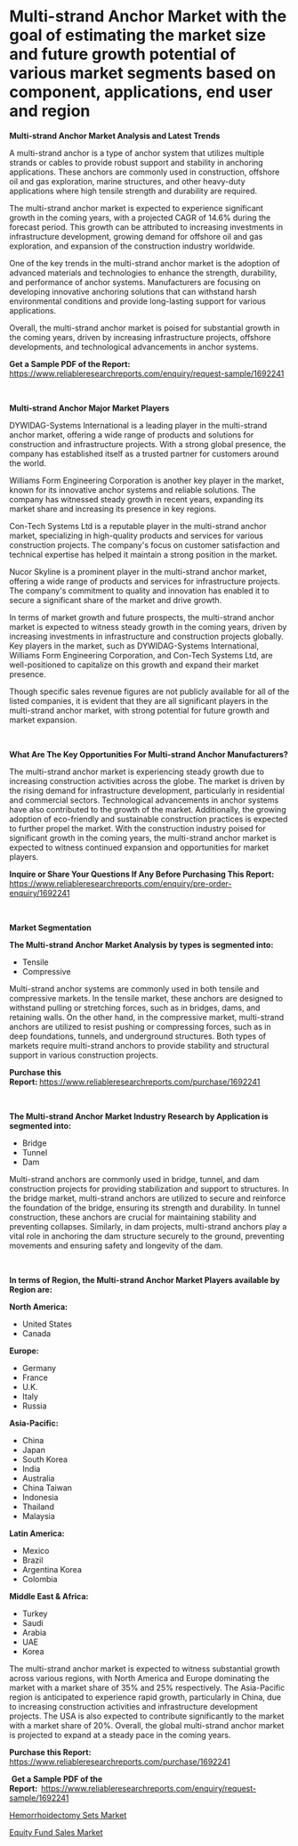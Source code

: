 <p><h1>Multi-strand Anchor Market with the goal of estimating the market size and future growth potential of various market segments based on component, applications, end user and region</h1></p><p><strong>Multi-strand Anchor Market Analysis and Latest Trends</strong></p>
<p><p>A multi-strand anchor is a type of anchor system that utilizes multiple strands or cables to provide robust support and stability in anchoring applications. These anchors are commonly used in construction, offshore oil and gas exploration, marine structures, and other heavy-duty applications where high tensile strength and durability are required.</p><p>The multi-strand anchor market is expected to experience significant growth in the coming years, with a projected CAGR of 14.6% during the forecast period. This growth can be attributed to increasing investments in infrastructure development, growing demand for offshore oil and gas exploration, and expansion of the construction industry worldwide.</p><p>One of the key trends in the multi-strand anchor market is the adoption of advanced materials and technologies to enhance the strength, durability, and performance of anchor systems. Manufacturers are focusing on developing innovative anchoring solutions that can withstand harsh environmental conditions and provide long-lasting support for various applications.</p><p>Overall, the multi-strand anchor market is poised for substantial growth in the coming years, driven by increasing infrastructure projects, offshore developments, and technological advancements in anchor systems.</p></p>
<p><strong>Get a Sample PDF of the Report:&nbsp;</strong> <a href="https://www.reliableresearchreports.com/enquiry/request-sample/1692241">https://www.reliableresearchreports.com/enquiry/request-sample/1692241</a></p>
<p>&nbsp;</p>
<p><strong>Multi-strand Anchor Major Market Players</strong></p>
<p><p>DYWIDAG-Systems International is a leading player in the multi-strand anchor market, offering a wide range of products and solutions for construction and infrastructure projects. With a strong global presence, the company has established itself as a trusted partner for customers around the world.</p><p>Williams Form Engineering Corporation is another key player in the market, known for its innovative anchor systems and reliable solutions. The company has witnessed steady growth in recent years, expanding its market share and increasing its presence in key regions.</p><p>Con-Tech Systems Ltd is a reputable player in the multi-strand anchor market, specializing in high-quality products and services for various construction projects. The company's focus on customer satisfaction and technical expertise has helped it maintain a strong position in the market.</p><p>Nucor Skyline is a prominent player in the multi-strand anchor market, offering a wide range of products and services for infrastructure projects. The company's commitment to quality and innovation has enabled it to secure a significant share of the market and drive growth.</p><p>In terms of market growth and future prospects, the multi-strand anchor market is expected to witness steady growth in the coming years, driven by increasing investments in infrastructure and construction projects globally. Key players in the market, such as DYWIDAG-Systems International, Williams Form Engineering Corporation, and Con-Tech Systems Ltd, are well-positioned to capitalize on this growth and expand their market presence.</p><p>Though specific sales revenue figures are not publicly available for all of the listed companies, it is evident that they are all significant players in the multi-strand anchor market, with strong potential for future growth and market expansion.</p></p>
<p>&nbsp;</p>
<p><strong>What Are The Key Opportunities For Multi-strand Anchor Manufacturers?</strong></p>
<p><p>The multi-strand anchor market is experiencing steady growth due to increasing construction activities across the globe. The market is driven by the rising demand for infrastructure development, particularly in residential and commercial sectors. Technological advancements in anchor systems have also contributed to the growth of the market. Additionally, the growing adoption of eco-friendly and sustainable construction practices is expected to further propel the market. With the construction industry poised for significant growth in the coming years, the multi-strand anchor market is expected to witness continued expansion and opportunities for market players.</p></p>
<p><strong>Inquire or Share Your Questions If Any Before Purchasing This Report:</strong> <a href="https://www.reliableresearchreports.com/enquiry/pre-order-enquiry/1692241">https://www.reliableresearchreports.com/enquiry/pre-order-enquiry/1692241</a></p>
<p>&nbsp;</p>
<p><strong>Market Segmentation</strong></p>
<p><strong>The Multi-strand Anchor Market Analysis by types is segmented into:</strong></p>
<p><ul><li>Tensile</li><li>Compressive</li></ul></p>
<p><p>Multi-strand anchor systems are commonly used in both tensile and compressive markets. In the tensile market, these anchors are designed to withstand pulling or stretching forces, such as in bridges, dams, and retaining walls. On the other hand, in the compressive market, multi-strand anchors are utilized to resist pushing or compressing forces, such as in deep foundations, tunnels, and underground structures. Both types of markets require multi-strand anchors to provide stability and structural support in various construction projects.</p></p>
<p><strong>Purchase this Report:&nbsp;</strong><a href="https://www.reliableresearchreports.com/purchase/1692241">https://www.reliableresearchreports.com/purchase/1692241</a></p>
<p>&nbsp;</p>
<p><strong>The Multi-strand Anchor Market Industry Research by Application is segmented into:</strong></p>
<p><ul><li>Bridge</li><li>Tunnel</li><li>Dam</li></ul></p>
<p><p>Multi-strand anchors are commonly used in bridge, tunnel, and dam construction projects for providing stabilization and support to structures. In the bridge market, multi-strand anchors are utilized to secure and reinforce the foundation of the bridge, ensuring its strength and durability. In tunnel construction, these anchors are crucial for maintaining stability and preventing collapses. Similarly, in dam projects, multi-strand anchors play a vital role in anchoring the dam structure securely to the ground, preventing movements and ensuring safety and longevity of the dam.</p></p>
<p>&nbsp;</p>
<p><strong>In terms of Region, the Multi-strand Anchor Market Players available by Region are:</strong></p>
<p>
    <p> <strong> North America: </strong>
        <ul>
            <li>United States</li>
            <li>Canada</li>
        </ul>
        </p> 
    <p> <strong> Europe: </strong>
        <ul>
            <li>Germany</li>
            <li>France</li>
            <li>U.K.</li>
            <li>Italy</li>
            <li>Russia</li>
        </ul>
        </p> 
    <p> <strong> Asia-Pacific: </strong>
        <ul>
            <li>China</li>
            <li>Japan</li>
            <li>South Korea</li>
            <li>India</li>
            <li>Australia</li>
            <li>China Taiwan</li>
            <li>Indonesia</li>
            <li>Thailand</li>
            <li>Malaysia</li>
        </ul>
        </p> 
    <p> <strong> Latin America: </strong>
        <ul>
            <li>Mexico</li>
            <li>Brazil</li>
            <li>Argentina Korea</li>
            <li>Colombia</li>
        </ul>
        </p> 
    <p> <strong> Middle East & Africa: </strong>
        <ul>
            <li>Turkey</li>
            <li>Saudi</li>
            <li>Arabia</li>
            <li>UAE</li>
            <li>Korea</li>
        </ul>
    </p>
    </p>
<p><p>The multi-strand anchor market is expected to witness substantial growth across various regions, with North America and Europe dominating the market with a market share of 35% and 25% respectively. The Asia-Pacific region is anticipated to experience rapid growth, particularly in China, due to increasing construction activities and infrastructure development projects. The USA is also expected to contribute significantly to the market with a market share of 20%. Overall, the global multi-strand anchor market is projected to expand at a steady pace in the coming years.</p></p>
<p><strong>Purchase this Report: </strong><a href="https://www.reliableresearchreports.com/purchase/1692241">https://www.reliableresearchreports.com/purchase/1692241</a></p>
<p>&nbsp;<strong>Get a Sample PDF of the Report:&nbsp;&nbsp;</strong><a href="https://www.reliableresearchreports.com/enquiry/request-sample/1692241">https://www.reliableresearchreports.com/enquiry/request-sample/1692241</a></p>
<p><strong></strong></p>
<p><p><a href="https://issuu.com/reportprime-2/docs/hemorrhoidectomy-sets-market-size-2030.pptx">Hemorrhoidectomy Sets Market</a></p><p><a href="https://issuu.com/reportprime-2/docs/equity-fund-sales-market-size-2030.pptx">Equity Fund Sales Market</a></p></p>